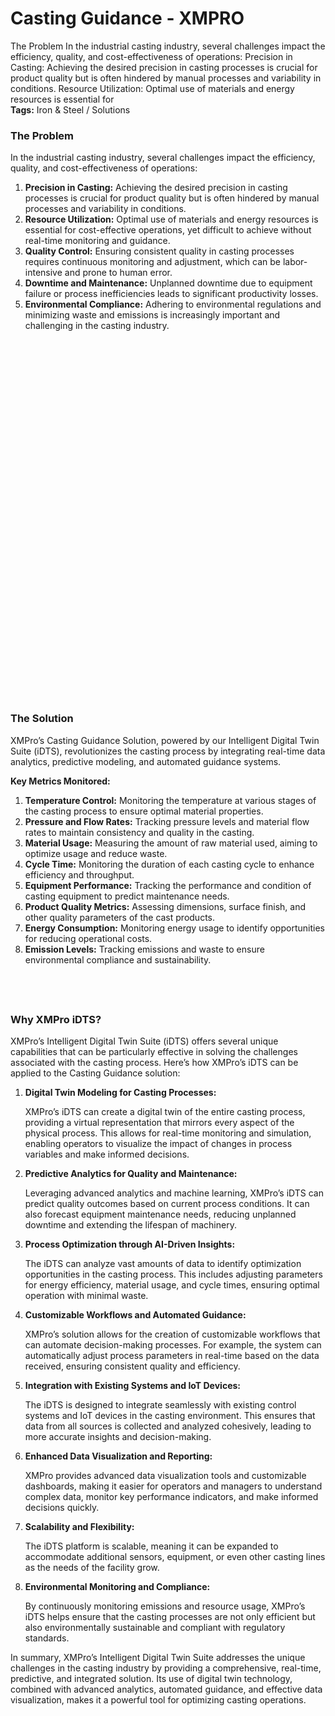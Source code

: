 # Casting Guidance - XMPRO


<div class="portfolio-top">

<div class="row page-wrapper">

<div class="large-12 col mb-0 pb-0">

<div class="portfolio-summary entry-summary">

<div class="row">

<div class="col col-fit pb-0">
The Problem In the industrial casting industry, several challenges impact the efficiency, quality, and cost-effectiveness of operations: Precision in Casting: Achieving the desired precision in casting processes is crucial for product quality but is often hindered by manual processes and variability in conditions. Resource Utilization: Optimal use of materials and energy resources is essential for

<div class="item-tags is-small uppercase bt pb-half pt-half">
<strong>Tags:</strong>
Iron &amp; Steel / Solutions </div>
</div>
</div>
</div>
</div>
</div>

<div id="portfolio-content" role="main">

<div class="portfolio-inner">

<div class="row" id="row-578280310">

<div class="col medium-6 small-12 large-6" id="col-2124014585">

<div class="col-inner">
<h3>The Problem</h3>
<p>In the industrial casting industry, several challenges impact the efficiency, quality, and cost-effectiveness of operations:</p>
<ol>
<li><strong>Precision in Casting:</strong> Achieving the desired precision in casting processes is crucial for product quality but is often hindered by manual processes and variability in conditions.</li>
<li><strong>Resource Utilization:</strong> Optimal use of materials and energy resources is essential for cost-effective operations, yet difficult to achieve without real-time monitoring and guidance.</li>
<li><strong>Quality Control:</strong> Ensuring consistent quality in casting processes requires continuous monitoring and adjustment, which can be labor-intensive and prone to human error.</li>
<li><strong>Downtime and Maintenance:</strong> Unplanned downtime due to equipment failure or process inefficiencies leads to significant productivity losses.</li>
<li><strong>Environmental Compliance:</strong> Adhering to environmental regulations and minimizing waste and emissions is increasingly important and challenging in the casting industry.</li>
</ol>
</div>
</div>

<div class="col medium-6 small-12 large-6" id="col-1885810788">

<div class="col-inner">

<div class="banner has-hover" id="banner-1128535545">

<div class="banner-inner fill">

<div class="banner-bg fill">

<div class="bg fill bg-fill"></div>
</div>

<div class="banner-layers container">

<div class="fill banner-link"></div>

<div class="text-box banner-layer x50 md-x50 lg-x50 y50 md-y50 lg-y50 res-text" id="text-box-1281218220">

<div class="text-box-content text dark">

<div class="text-inner text-center">
</div>
</div>
<style>
#text-box-1281218220 {
  width: 60%;
}
#text-box-1281218220 .text-box-content {
  font-size: 100%;
}
</style>
</div>
</div>
</div>
<style>
#banner-1128535545 {
  padding-top: 543px;
}
#banner-1128535545 .bg.bg-loaded {
  background-image: url(https://xmpro.com/wp-content/uploads/2020/04/13.jpg);
}
#banner-1128535545 .bg {
  background-position: 33% 27%;
}
</style>
</div>
</div>
</div>
</div>

<div class="gap-element clearfix" id="gap-1756410929" style="display:block; height:auto;">
<style>
#gap-1756410929 {
  padding-top: 30px;
}
</style>
</div>

<div class="row" id="row-563169640">

<div class="col small-12 large-12" id="col-1460960352">

<div class="col-inner">
<h3>The Solution</h3>
<p>XMPro’s Casting Guidance Solution, powered by our Intelligent Digital Twin Suite (iDTS), revolutionizes the casting process by integrating real-time data analytics, predictive modeling, and automated guidance systems.</p>
<p><strong>Key Metrics Monitored:</strong></p>
<ol>
<li><strong>Temperature Control:</strong> Monitoring the temperature at various stages of the casting process to ensure optimal material properties.</li>
<li><strong>Pressure and Flow Rates:</strong> Tracking pressure levels and material flow rates to maintain consistency and quality in the casting.</li>
<li><strong>Material Usage:</strong> Measuring the amount of raw material used, aiming to optimize usage and reduce waste.</li>
<li><strong>Cycle Time:</strong> Monitoring the duration of each casting cycle to enhance efficiency and throughput.</li>
<li><strong>Equipment Performance:</strong> Tracking the performance and condition of casting equipment to predict maintenance needs.</li>
<li><strong>Product Quality Metrics:</strong> Assessing dimensions, surface finish, and other quality parameters of the cast products.</li>
<li><strong>Energy Consumption:</strong> Monitoring energy usage to identify opportunities for reducing operational costs.</li>
<li><strong>Emission Levels:</strong> Tracking emissions and waste to ensure environmental compliance and sustainability.</li>
</ol>
<h2> </h2>
<h3>Why XMPro iDTS?</h3>
<p>XMPro’s Intelligent Digital Twin Suite (iDTS) offers several unique capabilities that can be particularly effective in solving the challenges associated with the casting process. Here’s how XMPro’s iDTS can be applied to the Casting Guidance solution:</p>
<ol>
<li><strong>Digital Twin Modeling for Casting Processes:</strong>
<p>XMPro’s iDTS can create a digital twin of the entire casting process, providing a virtual representation that mirrors every aspect of the physical process. This allows for real-time monitoring and simulation, enabling operators to visualize the impact of changes in process variables and make informed decisions.</p>
</li>
<li><strong>Predictive Analytics for Quality and Maintenance:</strong>
<p>Leveraging advanced analytics and machine learning, XMPro’s iDTS can predict quality outcomes based on current process conditions. It can also forecast equipment maintenance needs, reducing unplanned downtime and extending the lifespan of machinery.</p>
</li>
<li><strong>Process Optimization through AI-Driven Insights:</strong>
<p>The iDTS can analyze vast amounts of data to identify optimization opportunities in the casting process. This includes adjusting parameters for energy efficiency, material usage, and cycle times, ensuring optimal operation with minimal waste.</p>
</li>
<li><strong>Customizable Workflows and Automated Guidance:</strong>
<p>XMPro’s solution allows for the creation of customizable workflows that can automate decision-making processes. For example, the system can automatically adjust process parameters in real-time based on the data received, ensuring consistent quality and efficiency.</p>
</li>
<li><strong>Integration with Existing Systems and IoT Devices:</strong>
<p>The iDTS is designed to integrate seamlessly with existing control systems and IoT devices in the casting environment. This ensures that data from all sources is collected and analyzed cohesively, leading to more accurate insights and decision-making.</p>
</li>
<li><strong>Enhanced Data Visualization and Reporting:</strong>
<p>XMPro provides advanced data visualization tools and customizable dashboards, making it easier for operators and managers to understand complex data, monitor key performance indicators, and make informed decisions quickly.</p>
</li>
<li><strong>Scalability and Flexibility:</strong>
<p>The iDTS platform is scalable, meaning it can be expanded to accommodate additional sensors, equipment, or even other casting lines as the needs of the facility grow.</p>
</li>
<li><strong>Environmental Monitoring and Compliance:</strong>
<p>By continuously monitoring emissions and resource usage, XMPro’s iDTS helps ensure that the casting processes are not only efficient but also environmentally sustainable and compliant with regulatory standards.</p>
</li>
</ol>
<p>In summary, XMPro’s Intelligent Digital Twin Suite addresses the unique challenges in the casting industry by providing a comprehensive, real-time, predictive, and integrated solution. Its use of digital twin technology, combined with advanced analytics, automated guidance, and effective data visualization, makes it a powerful tool for optimizing casting operations.</p>
</div>
</div>
</div>
</div>
</div>
</div>